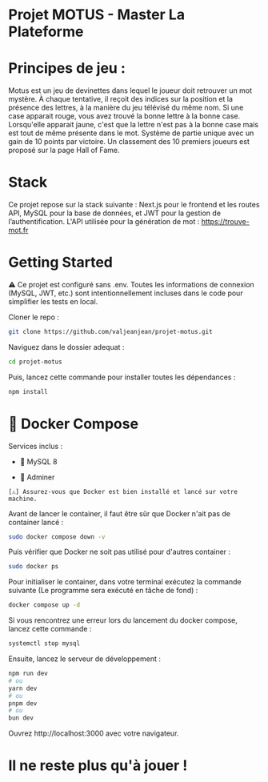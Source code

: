 # Projet MOTUS - Master La Plateforme

# Principes de jeu :

Motus est un jeu de devinettes dans lequel le joueur doit retrouver un mot mystère. À chaque tentative, il reçoit des indices sur la position et la présence des lettres, à la manière du jeu télévisé du même nom. Si une case apparait rouge, vous avez trouvé la bonne lettre à la bonne case. Lorsqu'elle apparait jaune, c'est que la lettre n'est pas à la bonne case mais est tout de même présente dans le mot. Système de partie unique avec un gain de 10 points par victoire. Un classement des 10 premiers joueurs est proposé sur la page Hall of Fame.

# Stack

Ce projet repose sur la stack suivante : Next.js pour le frontend et les routes API, MySQL pour la base de données, et JWT pour la gestion de l’authentification. L'API utilisée pour la génération de mot : https://trouve-mot.fr

# Getting Started

⚠️ Ce projet est configuré sans .env. Toutes les informations de connexion (MySQL, JWT, etc.) sont intentionnellement incluses dans le code pour simplifier les tests en local.

Cloner le repo :

```bash
git clone https://github.com/valjeanjean/projet-motus.git
```

Naviguez dans le dossier adequat :

```bash
cd projet-motus
```

Puis, lancez cette commande pour installer toutes les dépendances :

```bash
npm install
```

# 🐳 Docker Compose

Services inclus :

   - 🐬 MySQL 8

   - 🧾 Adminer

    [⚠️] Assurez-vous que Docker est bien installé et lancé sur votre machine.

Avant de lancer le container, il faut être sûr que Docker n'ait pas de container lancé :

```bash
sudo docker compose down -v
```

Puis vérifier que Docker ne soit pas utilisé pour d'autres container :

```bash
sudo docker ps
```


Pour initialiser le container, dans votre terminal exécutez la commande suivante (Le programme sera exécuté en tâche de fond) :

```bash
docker compose up -d
```

Si vous rencontrez une erreur lors du lancement du docker compose, lancez cette commande :

```bash
systemctl stop mysql
```

Ensuite, lancez le serveur de développement :

```bash
npm run dev
# ou
yarn dev
# ou
pnpm dev
# ou
bun dev
```

Ouvrez http://localhost:3000 avec votre navigateur.
# Il ne reste plus qu'à jouer !

